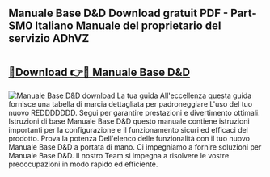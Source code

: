 ## Manuale Base D&D Download gratuit PDF - Part-SM0 Italiano Manuale del proprietario del servizio ADhVZ

# <h2><a href="http://dfabil.blite.top/?on=Manuale+Base+D%26D">🔗Download 👉🔴 Manuale Base D&D</a></h2>

[![Manuale Base D&D download](https://i.imgur.com/lujVjoI.png)](http://dfabil.blite.top/?on=Manuale+Base+D%26D)
La tua guida All'eccellenza questa guida fornisce una tabella di marcia dettagliata per padroneggiare L'uso del tuo nuovo REDDDDDDD. Segui per garantire prestazioni e divertimento ottimali. Istruzioni di base Manuale Base D&D questo manuale contiene istruzioni importanti per la configurazione e il funzionamento sicuri ed efficaci del prodotto. Prova la potenza Dell'elenco delle funzionalità con il tuo nuovo Manuale Base D&D a portata di mano. Ci impegniamo a fornire soluzioni per Manuale Base D&D. Il nostro Team si impegna a risolvere le vostre preoccupazioni in modo rapido ed efficiente.
